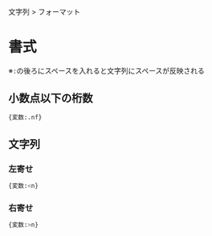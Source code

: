 文字列 > フォーマット
# 書式
※```:```の後ろにスペースを入れると文字列にスペースが反映される
## 小数点以下の桁数
```python
{変数:.nf}
```

## 文字列
### 左寄せ
```python
{変数:<n}
```

### 右寄せ
```python
{変数:>n}
```

